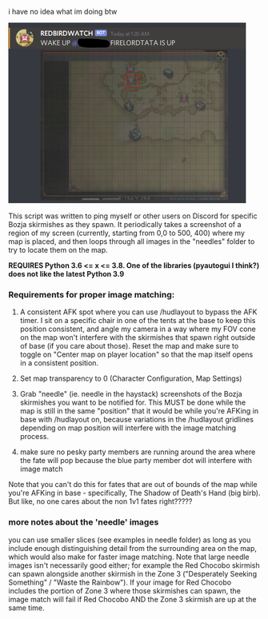 i have no idea what im doing btw

![Screenshot of Discord ping](discordping.png)

This script was written to ping myself or other users on Discord for specific Bozja skirmishes as they spawn. It periodically takes a screenshot of a region of my screen (currently, starting from 0,0 to 500, 400) where my map is placed, and then loops through all images in the "needles" folder to try to locate them on the map.

**REQUIRES Python 3.6 <= x <= 3.8. One of the libraries (pyautogui I think?) does not like the latest Python 3.9**

### Requirements for proper image matching:

1. A consistent AFK spot where you can use /hudlayout to bypass the AFK timer. I sit on a specific chair in one of the tents at the base to keep this position consistent, and angle my camera in a way where my FOV cone on the map won't interfere with the skirmishes that spawn right outside of base (if you care about those). Reset the map and make sure to toggle on "Center map on player location" so that the map itself opens in a consistent position.

2. Set map transparency to 0 (Character Configuration, Map Settings)

3. Grab "needle" (ie. needle in the haystack) screenshots of the Bozja skirmishes you want to be notified for. This MUST be done while the map is still in the same "position" that it would be while you're AFKing in base with /hudlayout on, because variations in the /hudlayout gridlines depending on map position will interfere with the image matching process.

4. make sure no pesky party members are running around the area where the fate will pop because the blue party member dot will interfere with image match

Note that you can't do this for fates that are out of bounds of the map while you're AFKing in base - specifically, The Shadow of Death's Hand (big birb). But like, no one cares about the non 1v1 fates right?????

### more notes about the 'needle' images

you can use smaller slices (see examples in needle folder) as long as you include enough distinguishing detail from the surrounding area on the map, which would also make for faster image matching. Note that large needle images isn't necessarily good either; for example the Red Chocobo skirmish can spawn alongside another skirmish in the Zone 3 ("Desperately Seeking Something" / "Waste the Rainbow"). If your image for Red Chocobo includes the portion of Zone 3 where those skirmishes can spawn, the image match will fail if Red Chocobo AND the Zone 3 skirmish are up at the same time.
